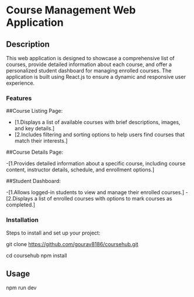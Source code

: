# Course Management Web Application

## Description

This web application is designed to showcase a comprehensive list of courses, provide detailed information about each course, and offer a personalized student dashboard for managing enrolled courses. The application is built using React.js to ensure a dynamic and responsive user experience.

### Features

##Course Listing Page:

- [1.Displays a list of available courses with brief descriptions, images, and key details.]
- [2.Includes filtering and sorting options to help users find courses that match their interests.]

##Course Details Page:

-[1.Provides detailed information about a specific course, including course content, instructor details, schedule, and enrollment options.]

##Student Dashboard:

-[1.Allows logged-in students to view and manage their enrolled courses.] -[2.Displays a list of enrolled courses with options to mark courses as completed.]

### Installation

Steps to install and set up your project:

git clone https://github.com/gourav8186/coursehub.git

cd coursehub
npm install

## Usage

npm run dev
